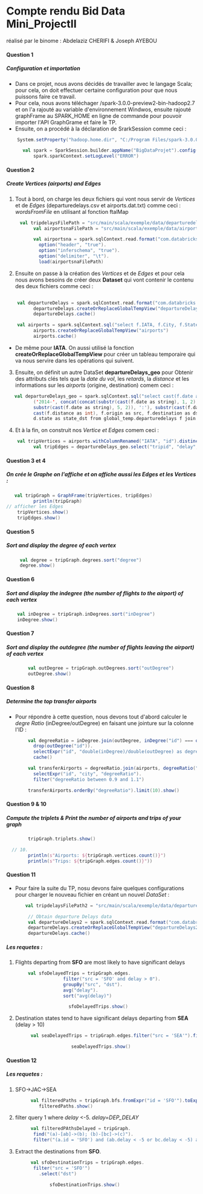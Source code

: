# Compte rendu Bid Data Mini_ProjectII
réalisé par le binome : Abdelaziz CHERIFI & Joseph AYEBOU

#### Question 1
##### Configuration et importation 

* Dans ce projet, nous avons décidés de travailler avec le langage Scala; pour cela, on doit effectuer certaine configuration pour que nous puissons faire ce travail.
* Pour cela, nous avons téléchager /spark-3.0.0-preview2-bin-hadoop2.7 et on l'a rajouté au variable d'environnement Windwos, ensuite rajouté graphFrame au SPARK_HOME en ligne de commande pour pouvoir importer l'API GraphGrame et faire le TP.
* Ensuite, on a procédé à la déclaration de SrarkSession comme ceci :


```scala
    System.setProperty("hadoop.home.dir", "C:/Program Files/spark-3.0.0-preview2-bin-hadoop2.7")

      val spark = SparkSession.builder.appName("BigDataProjet").config("spark.master", "local[*]").getOrCreate
          spark.sparkContext.setLogLevel("ERROR")

```    

#### Question 2
##### Create Vertices (airports) and Edges
1. Tout à bord, on charge les deux fichiers qui vont nous servir de *Vertices* et de *Edges* (departuredelays.csv et airports.dat.txt) comme ceci :  *wordsFromFile*  en utilisant al fonction ftalMap
```scala
     val tripdelaysFilePath = "src/main/scala/exemple/data/departuredelays.csv"
          val airportsnaFilePath = "src/main/scala/exemple/data/airports.dat.txt"

          val airportsna = spark.sqlContext.read.format("com.databricks.spark.csv").
            option("header", "true").
            option("inferschema", "true").
            option("delimiter", "\t").
            load(airportsnaFilePath)

```
2. Ensuite on passe à la création des *Vertices* et de *Edges* et pour cela nous avons besoins de créer deux **Dataset** qui vont contenir le contenu des deux fichiers comme ceci : 
```scala
    
    val departureDelays = spark.sqlContext.read.format("com.databricks.spark.csv").option("header", "true").load(tripdelaysFilePath)
          departureDelays.createOrReplaceGlobalTempView("departureDelays")
          departureDelays.cache()

    val airports = spark.sqlContext.sql("select f.IATA, f.City, f.State, f.Country from global_temp.airports_na f join global_temp.tripIATA t on t.IATA = f.IATA")
          airports.createOrReplaceGlobalTempView("airports")
          airports.cache()

```
* De même pour **IATA**. On aussi utilisé la fonction **createOrReplaceGlobalTempView** pour créer un tableau temporaire qui va nous servire dans les opérations qui suivent.
3. Ensuite, on définit un autre DataSet **departureDelays_geo** pour Obtenir des attributs clés tels que la *date du vol*, les *retards*, la *distance* et les informations sur les *airports* (origine, destination) comem ceci :
```scala
   val departureDelays_geo = spark.sqlContext.sql("select cast(f.date as int) as tripid, cast(concat(concat(concat(concat(concat(concat
          ('2014-', concat(concat(substr(cast(f.date as string), 1, 2), '-')), substr(cast(f.date as string), 3, 2)), ' '),
          substr(cast(f.date as string), 5, 2)), ':'), substr(cast(f.date as string), 7, 2)), ':00') as timestamp) as `localdate`, cast(f.delay as int),
          cast(f.distance as int), f.origin as src, f.destination as dst, o.city as city_src, d.city as city_dst, o.state as state_src,
          d.state as state_dst from global_temp.departuredelays f join global_temp.airports o on o.iata = f.origin join global_temp.airports d on d.iata = f.destination")
```
4. Et à la fin, on construit nos *Vertice et Edges* comem ceci :  
```scala
    val tripVertices = airports.withColumnRenamed("IATA", "id").distinct()
          val tripEdges = departureDelays_geo.select("tripid", "delay", "src", "dst", "city_dst", "state_dst")

``` 

#### Question 3 et 4
##### On crée le **Graphe** on l'affiche et on affiche aussi les Edges et les Vertices : 
```scala
   val tripGraph = GraphFrame(tripVertices, tripEdges)
          println(tripGraph)
// afficher les Edges
    tripVertices.show()
    tripEdges.show()       
```

#### Question 5 
##### Sort and display the degree of each vertex 

```scala
     val degree = tripGraph.degrees.sort("degree")
     degree.show()
``` 

#### Question 6 
##### Sort and display the indegree (the number of flights to the airport) of each vertex 

```scala
    val inDegree = tripGraph.inDegrees.sort("inDegree")
    inDegree.show()
``` 

#### Question 7
##### Sort and display the outdegree (the number of flights leaving the airport) of each vertex
```scala
        val outDegree = tripGraph.outDegrees.sort("outDegree")
        outDegree.show()
``` 

#### Question 8 
##### Determine the top transfer airports
* Pour répondre à cette question, nous devons tout d'abord calculer le *degre Ratio* (inDegree/outDegree) en faisant une jointure sur la colonne l'ID : 
```scala
        val degreeRatio = inDegree.join(outDegree, inDegree("id") === outDegree("id")).
          drop(outDegree("id")).
          selectExpr("id", "double(inDegree)/double(outDegree) as degreeRatio").
          cache()

        val transferAirports = degreeRatio.join(airports, degreeRatio("id") === airports("IATA")).
          selectExpr("id", "city", "degreeRatio").
          filter("degreeRatio between 0.9 and 1.1")

        transferAirports.orderBy("degreeRatio").limit(10).show()
``` 

#### Question 9 & 10 
##### Compute the triplets & Print the number of airports and trips of your graph

```scala
        tripGraph.triplets.show()

  // 10. 
        println(s"Airports: ${tripGraph.vertices.count()}")
        println(s"Trips: ${tripGraph.edges.count()}"))

``` 

#### Question 11
* Pour faire la suite du TP, nosu devons faire quelques configurations pour charger le nouveau fichier en créant un nouvel *DataSet* : 

```scala
       val tripdelaysFilePath2 = "src/main/scala/exemple/data/departuredelays.csv"

        // Obtain departure Delays data
        val departureDelays2 = spark.sqlContext.read.format("com.databricks.spark.csv").option("header", "true").load(tripdelaysFilePath2)
        departureDelays.createOrReplaceGlobalTempView("departureDelays2")
        departureDelays.cache()
```

##### Les requetes : 
1.  Flights departing from **SFO** are most likely to have significant delays

 ```scala
         val sfoDelayedTrips = tripGraph.edges.
                      filter("src = 'SFO' and delay > 0").
                      groupBy("src", "dst").
                      avg("delay").
                      sort("avg(delay)")

                        sfoDelayedTrips.show()

```

2. Destination states tend to have significant delays departing from **SEA** (delay > 10)

```scala
         val seaDelayedTrips = tripGraph.edges.filter("src = 'SEA'").filter("delay > 10")

                        seaDelayedTrips.show()

```

#### Question 12
##### Les requetes : 
1. SFO->JAC->SEA

```scala
         val filteredPaths = tripGraph.bfs.fromExpr("id = 'SFO'").toExpr("id = 'JAC'").toExpr("id = 'SEA'").run()
            filteredPaths.show()

```

2. filter query 1 where *delay* <-5. *delay=DEP_DELAY* 
```scala
         val filteredPAthsDelayed = tripGraph.
          find("(a)-[ab]->(b); (b)-[bc]->(c)").
          filter("(a.id = 'SFO') and (ab.delay < -5 or bc.delay < -5) and (b.id = 'JAC') and (c.id = 'SEA')")
```

3. Extract the destinations from **SFO**.

```scala
         val sfoDestinationTrips = tripGraph.edges.
          filter("src = 'SFO'")
            .select("dst")

                sfoDestinationTrips.show()

```